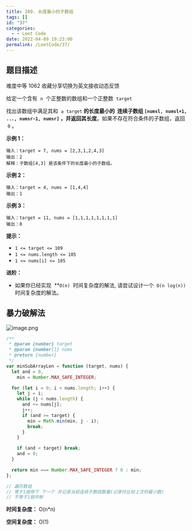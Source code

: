 ```yaml
---
title: 209. 长度最小的子数组
tags: []
id: "37"
categories:
  - - Leet Code
date: 2022-04-09 19:23:00
permalink: /LeetCode/37/
---
```


## 题目描述

难度中等 1062 收藏分享切换为英文接收动态反馈

给定一个含有  `n`  个正整数的数组和一个正整数  `target`

找出该数组中满足其和  `≥ target` **的长度最小的  **连续子数组** `[numsl, numsl+1, ..., numsr-1, numsr]` ，并返回其长度**。如果不存在符合条件的子数组，返回  `0` 。

<!--more-->

**示例 1：**

```
输入：target = 7, nums = [2,3,1,2,4,3]
输出：2
解释：子数组[4,3] 是该条件下的长度最小的子数组。

```

**示例 2：**

```
输入：target = 4, nums = [1,4,4]
输出：1

```

**示例 3：**

```
输入：target = 11, nums = [1,1,1,1,1,1,1,1]
输出：0

```

**提示：**

- `1 <= target <= 109`
- `1 <= nums.length <= 105`
- `1 <= nums[i] <= 105`

**进阶：**

- 如果你已经实现  \*\*`O(n)`  时间复杂度的解法, 请尝试设计一个  `O(n log(n))`  时间复杂度的解法。

## 暴力破解法

![image.png](https://s2.loli.net/2022/04/09/V845LurSQNx2qcb.png)

```jsx
/**
 * @param {number} target
 * @param {number[]} nums
 * @return {number}
 */
var minSubArrayLen = function (target, nums) {
  let and = 0,
    min = Number.MAX_SAFE_INTEGER;

  for (let i = 0; i < nums.length; i++) {
    let j = i;
    while (j < nums.length) {
      and += nums[j];
      j++;
      if (and >= target) {
        min = Math.min(min, j - i);
        break;
      }
    }

    if (and < target) break;
    and = 0;
  }

  return min === Number.MAX_SAFE_INTEGER ? 0 : min;
};

// 遍历数组
// 等于1就停下 下一个 并记录当前连续子数组数量(记录时比较上次的最小数)
// 不等于1就中断
```

**时间复杂度：** O(n\*n)

**空间复杂度：** O(1)
